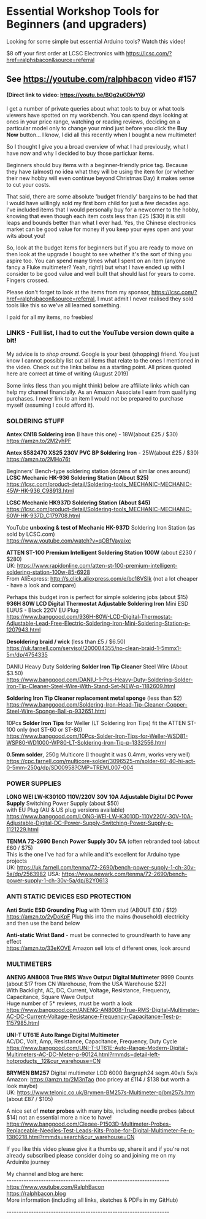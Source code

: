 # Essential Workshop Tools for Beginners (and upgraders)
Looking for some simple but essential Arduino tools? Watch this video!

$8 off your first order at LCSC Electronics with https://lcsc.com/?href=ralphsbacon&source=referral  

## See https://youtube.com/ralphbacon video #157
#### (Direct link to video: https://youtu.be/BGg2uGDivYQ)

I get a number of private queries about what tools to buy or what tools viewers have spotted on my workbench. You can spend days looking at ones in your price range, watching or reading reviews, deciding on a particular model only to change your mind just before you click the **Buy Now** button... I know, I did all this recently when I bought a new multimeter!  

So I thought I give you a broad overview of what I had previously, what I have now and why I decided to buy those particluar items.  

Beginners should buy items with a beginner-friendly price tag. Because they have (almost) no idea what they will be using the item for (or whether their new hobby will even continue beyond Christmas Day) it makes sense to cut your costs.

That said, there are some absolute 'budget friendly' bargains to be had that I would have willingly sold my first born child for just a few decades ago. I've included items that I would personally buy for a newcomer to the hobby, knowing that even though each item costs less than £25 ($30) it is still leaps and bounds better than what I ever had. Yes, the Chinese electronics market can be good value for money if you keep your eyes open and your wits about you!

So, look at the budget items for beginners but if you are ready to move on then look at the upgrade I bought to see whether it's the sort of thing you aspire too. You can spend many times what I spent on an item (anyone fancy a Fluke multimeter? Yeah, right!) but what I have ended up with I consider to be good value and well built that should last for years to come. Fingers crossed.

Please don't forget to look at the items from my sponsor, https://lcsc.com/?href=ralphsbacon&source=referral, I must admit I never realised they sold tools like this so we've all learned something.

I paid for all my items, no freebies!

### LINKS - Full list, I had to cut the YouTube version down quite a bit!
My advice is to *shop around*. Google is your best (shopping) friend. You just know I cannot possibly list out all items that relate to the ones I mentioned in the video. Check out the links below as a starting point. All prices quoted here are correct at time of writing (August 2019)

Some links (less than you might think) below are affiliate links which can help my channel financially. As an Amazon Associate I earn from qualifying purchases. I never link to an item I would not be prepared to purchase myself (assuming I could afford it).

### SOLDERING STUFF
**Antex CN18 Soldering iron** (I have this one) - 18W(about £25 / $30)  
https://amzn.to/2M2yhPF

**Antex S582470 XS25 230V PVC BP Soldering Iron** - 25W(about £25 / $30)  
https://amzn.to/2MHo76t

Beginners' Bench-type soldering station (dozens of similar ones around)  
**LCSC Mechanic HK-936 Soldering Station (About $25)**  
https://lcsc.com/product-detail/Soldering-tools_MECHANIC-MECHANIC-45W-HK-936_C98913.html

**LCSC Mechanic HK937D Soldering Station (About $45)**  
https://lcsc.com/product-detail/Soldering-tools_MECHANIC-MECHANIC-60W-HK-937D_C179708.html

YouTube **unboxing & test of Mechanic HK-937D** Soldering Iron Station (as sold by LCSC.com)  
https://www.youtube.com/watch?v=qOBfVayaixc

**ATTEN ST-100 Premium Intelligent Soldering Station 100W** (about £230 / $280)  
UK: https://www.rapidonline.com/atten-st-100-premium-intelligent-soldering-station-100w-85-6928  
From AliExpress: http://s.click.aliexpress.com/e/bc18VSIk (not a lot cheaper - have a look and compare)

Perhaps this budget iron is perfect for simple soldering jobs (about $15)  
**936H 80W LCD Digital Thermostat Adjustable Soldering Iron** Mini ESD EU/US - Black 220V EU Plug  
https://www.banggood.com/936H-80W-LCD-Digital-Thermostat-Adjustable-Lead-Free-Electric-Soldering-Iron-Mini-Soldering-Station-p-1207943.html

**Desoldering braid / wick** (less than £5 / $6.50)  
https://uk.farnell.com/servisol/200004355/no-clean-braid-1-5mmx1-5m/dp/4754335

DANIU Heavy Duty Soldering **Solder Iron Tip Cleaner** Steel Wire (About $3.50)  
https://www.banggood.com/DANIU-1-Pcs-Heavy-Duty-Soldering-Solder-Iron-Tip-Cleaner-Steel-Wire-With-Stand-Set-NEW-p-1182609.html

**Soldering Iron Tip Cleaner replacement metal sponge** (less than $2)  
https://www.banggood.com/Soldering-Iron-Head-Tip-Cleaner-Copper-Steel-Wire-Sponge-Ball-p-932651.html

10Pcs **Solder Iron Tips** for Weller (LT Soldering Iron Tips) fit the ATTEN ST-100 only (not ST-60 or ST-80)  
https://www.banggood.com/10Pcs-Solder-Iron-Tips-for-Weller-WSD81-WSP80-WD1000-WP80-LT-Soldering-Iron-Tip-p-1332556.html

**0.5mm solder**, 250g Multicore (I thought it was 0.4mm, works very well)  
https://cpc.farnell.com/multicore-solder/3096525-m/solder-60-40-hi-act-0-5mm-250g/dp/SD00958?CMP=TREML007-004  

### POWER SUPPLIES
**LONG WEI LW-K3010D 110V/220V 30V 10A Adjustable Digital DC Power Supply** Switching Power Supply (about $50)  
with EU Plug (AU & US plug versions available)  
https://www.banggood.com/LONG-WEI-LW-K3010D-110V220V-30V-10A-Adjustable-Digital-DC-Power-Supply-Switching-Power-Supply-p-1121229.html

**TENMA 72-2690 Bench Power Supply 30v 5A** (often rebranded too) (about £60 / $75)  
This is the one I've had for a while and it's excellent for Arduino type projects  
UK: https://uk.farnell.com/tenma/72-2690/bench-power-supply-1-ch-30v-5a/dp/2563982
USA: https://www.newark.com/tenma/72-2690/bench-power-supply-1-ch-30v-5a/dp/82Y0613


### ANTI STATIC DEVICES ESD PROTECTION
**Anti Static ESD Grounding Plug** with 10mm stud (ABOUT £10 / $12)  
https://amzn.to/2yDoKpF
Plug this into the mains (household) electricity and then use the band below  

**Anti-static Wrist Band** - must be connected to ground/earth to have any effect  
https://amzn.to/33eKOVE
Amazon sell lots of different ones, look around  

### MULTIMETERS
**ANENG AN8008 True RMS Wave Output Digital Multimeter** 9999 Counts (about $17 from CN Warehouse, from the USA Warehouse $22)  
With Backlight, AC, DC, Current, Voltage, Resistance, Frequency, Capacitance, Square Wave Output  
Huge number of 5* reviews, must be worth a look  
https://www.banggood.com/ANENG-AN8008-True-RMS-Digital-Multimeter-AC-DC-Current-Voltage-Resistance-Frequency-Capacitance-Test-p-1157985.html

**UNI-T UT61E Auto Range Digital Multimeter**  
AC/DC, Volt, Amp, Resistance, Capacitance, Frequency, Duty Cycle  
https://www.banggood.com/UNI-T-UT61E-Auto-Range-Modern-Digital-Multimeters-AC-DC-Meter-p-90124.html?rmmds=detail-left-hotproducts__12&cur_warehouse=CN

**BRYMEN BM257** Digital multimeter LCD 6000 Bargraph24 segm.40x/s 5x/s  
Amazon: https://amzn.to/2M3nTao (too pricey at £114 / $138 but worth a look maybe)  
UK: https://www.telonic.co.uk/Brymen-BM257s-Multimeter-p/bm257s.htm (about £87 / $105)

A nice set of **meter probes** with many bits, including needle probes (about $14) not an essential more a nice to have!  
https://www.banggood.com/Cleqee-P1503D-Multimeter-Probes-Replaceable-Needles-Test-Leads-Kits-Probe-for-Digital-Multimeter-Fe-p-1380218.html?rmmds=search&cur_warehouse=CN

If you like this video please give it a thumbs up, share it and if you're not already subscribed please consider doing so and joining me on my Arduinite journey

My channel and blog are here:  
\------------------------------------------------------------------  
https://www.youtube.com/RalphBacon  
https://ralphbacon.blog  
More information (including all links, sketches & PDFs in my GitHub)

\------------------------------------------------------------------
